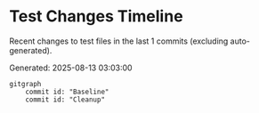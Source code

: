 # Test Changes Timeline

Recent changes to test files in the last 1 commits (excluding auto-generated).

Generated: 2025-08-13 03:03:00

```mermaid
gitgraph
    commit id: "Baseline"
    commit id: "Cleanup"
```
